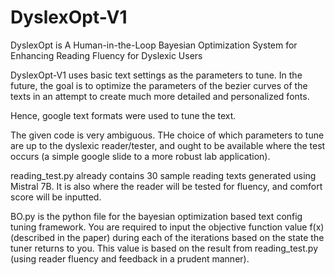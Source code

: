 # DyslexOpt-V1

DyslexOpt is A Human-in-the-Loop Bayesian Optimization System for Enhancing Reading Fluency for Dyslexic Users

DyslexOpt-V1 uses basic text settings as the parameters to tune. In the future, the goal is to optimize the parameters of the bezier curves of the texts in an attempt to create much more detailed and personalized fonts.

Hence, google text formats were used to tune the text. 

The given code is very ambiguous. THe choice of which parameters to tune are up to the dyslexic reader/tester, and ought to be available where the test occurs (a simple google slide to a more robust lab application). 

reading_test.py already contains 30 sample reading texts generated using Mistral 7B. It is also where the reader will be tested for fluency, and comfort score will be inputted.

BO.py is the python file for the bayesian optimization based text config tuning framework. You are required to input the objective function value f(x) (described in the paper) during each of the iterations based on the state the tuner returns to you. This value is based on the result from reading_test.py (using reader fluency and feedback in a prudent manner).
